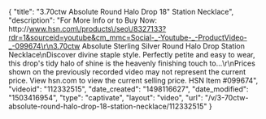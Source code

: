 {
    "title": "3.70ctw Absolute  Round Halo Drop 18\" Station Necklace",
    "description": "For More Info or to Buy Now: http:\/\/www.hsn.com\/products\/seo\/8327133?rdr=1&sourceid=youtube&cm_mmc=Social-_-Youtube-_-ProductVideo-_-099674\r\n3.70ctw Absolute Sterling Silver Round Halo Drop Station Necklace\nDiscover divine staple style. Perfectly petite and easy to wear, this drop's tidy halo of shine is the heavenly finishing touch to...\r\nPrices shown on the previously recorded video may not represent the current price.  View hsn.com to view the current selling price. HSN Item #099674",
    "videoid": "112332515",
    "date_created": "1498116627",
    "date_modified": "1503416954",
    "type": "captivate",
    "layout": "video",
    "url": "\/v\/3-70ctw-absolute-round-halo-drop-18-station-necklace\/112332515"
}